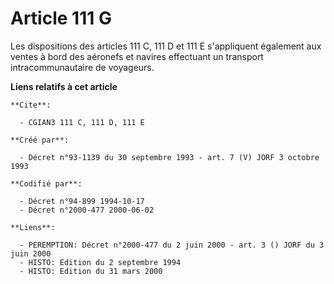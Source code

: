 # Article 111 G

Les dispositions des articles 111 C, 111 D et 111 E s'appliquent également aux ventes à bord des aéronefs et navires
effectuant un transport intracommunautaire de voyageurs.

**Liens relatifs à cet article**

	**Cite**:

	  - CGIAN3 111 C, 111 D, 111 E

	**Créé par**:

	  - Décret n°93-1139 du 30 septembre 1993 - art. 7 (V) JORF 3 octobre 1993

	**Codifié par**:

	  - Décret n°94-899 1994-10-17
	  - Décret n°2000-477 2000-06-02

	**Liens**:

	  - PEREMPTION: Décret n°2000-477 du 2 juin 2000 - art. 3 () JORF du 3 juin 2000
	  - HISTO: Edition du 2 septembre 1994
	  - HISTO: Edition du 31 mars 2000
